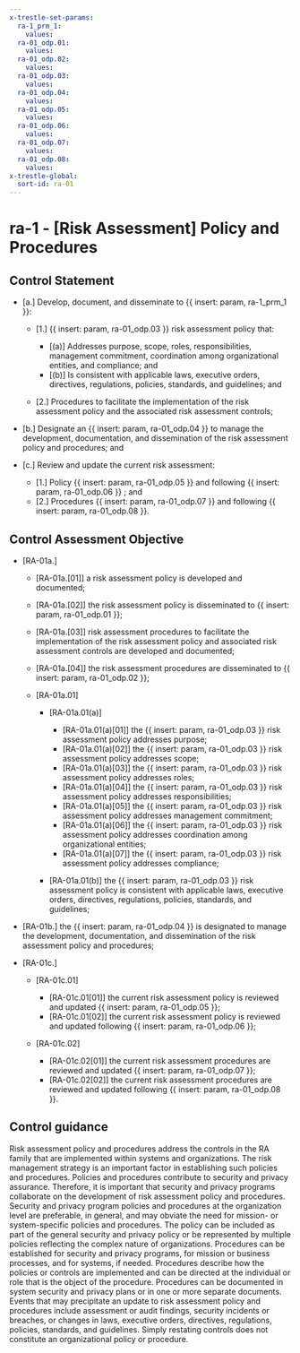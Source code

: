 ```yaml
---
x-trestle-set-params:
  ra-1_prm_1:
    values:
  ra-01_odp.01:
    values:
  ra-01_odp.02:
    values:
  ra-01_odp.03:
    values:
  ra-01_odp.04:
    values:
  ra-01_odp.05:
    values:
  ra-01_odp.06:
    values:
  ra-01_odp.07:
    values:
  ra-01_odp.08:
    values:
x-trestle-global:
  sort-id: ra-01
---
```


# ra-1 - \[Risk Assessment\] Policy and Procedures

## Control Statement

- \[a.\] Develop, document, and disseminate to {{ insert: param, ra-1_prm_1 }}:

  - \[1.\] {{ insert: param, ra-01_odp.03 }} risk assessment policy that:

    - \[(a)\] Addresses purpose, scope, roles, responsibilities, management commitment, coordination among organizational entities, and compliance; and
    - \[(b)\] Is consistent with applicable laws, executive orders, directives, regulations, policies, standards, and guidelines; and

  - \[2.\] Procedures to facilitate the implementation of the risk assessment policy and the associated risk assessment controls;

- \[b.\] Designate an {{ insert: param, ra-01_odp.04 }} to manage the development, documentation, and dissemination of the risk assessment policy and procedures; and

- \[c.\] Review and update the current risk assessment:

  - \[1.\] Policy {{ insert: param, ra-01_odp.05 }} and following {{ insert: param, ra-01_odp.06 }} ; and
  - \[2.\] Procedures {{ insert: param, ra-01_odp.07 }} and following {{ insert: param, ra-01_odp.08 }}.

## Control Assessment Objective

- \[RA-01a.\]

  - \[RA-01a.[01]\] a risk assessment policy is developed and documented;
  - \[RA-01a.[02]\] the risk assessment policy is disseminated to {{ insert: param, ra-01_odp.01 }};
  - \[RA-01a.[03]\] risk assessment procedures to facilitate the implementation of the risk assessment policy and associated risk assessment controls are developed and documented;
  - \[RA-01a.[04]\] the risk assessment procedures are disseminated to {{ insert: param, ra-01_odp.02 }};
  - \[RA-01a.01\]

    - \[RA-01a.01(a)\]

      - \[RA-01a.01(a)[01]\] the {{ insert: param, ra-01_odp.03 }} risk assessment policy addresses purpose;
      - \[RA-01a.01(a)[02]\] the {{ insert: param, ra-01_odp.03 }} risk assessment policy addresses scope;
      - \[RA-01a.01(a)[03]\] the {{ insert: param, ra-01_odp.03 }} risk assessment policy addresses roles;
      - \[RA-01a.01(a)[04]\] the {{ insert: param, ra-01_odp.03 }} risk assessment policy addresses responsibilities;
      - \[RA-01a.01(a)[05]\] the {{ insert: param, ra-01_odp.03 }} risk assessment policy addresses management commitment;
      - \[RA-01a.01(a)[06]\] the {{ insert: param, ra-01_odp.03 }} risk assessment policy addresses coordination among organizational entities;
      - \[RA-01a.01(a)[07]\] the {{ insert: param, ra-01_odp.03 }} risk assessment policy addresses compliance;

    - \[RA-01a.01(b)\] the {{ insert: param, ra-01_odp.03 }} risk assessment policy is consistent with applicable laws, executive orders, directives, regulations, policies, standards, and guidelines;

- \[RA-01b.\] the {{ insert: param, ra-01_odp.04 }} is designated to manage the development, documentation, and dissemination of the risk assessment policy and procedures;

- \[RA-01c.\]

  - \[RA-01c.01\]

    - \[RA-01c.01[01]\] the current risk assessment policy is reviewed and updated {{ insert: param, ra-01_odp.05 }};
    - \[RA-01c.01[02]\] the current risk assessment policy is reviewed and updated following {{ insert: param, ra-01_odp.06 }};

  - \[RA-01c.02\]

    - \[RA-01c.02[01]\] the current risk assessment procedures are reviewed and updated {{ insert: param, ra-01_odp.07 }};
    - \[RA-01c.02[02]\] the current risk assessment procedures are reviewed and updated following {{ insert: param, ra-01_odp.08 }}.

## Control guidance

Risk assessment policy and procedures address the controls in the RA family that are implemented within systems and organizations. The risk management strategy is an important factor in establishing such policies and procedures. Policies and procedures contribute to security and privacy assurance. Therefore, it is important that security and privacy programs collaborate on the development of risk assessment policy and procedures. Security and privacy program policies and procedures at the organization level are preferable, in general, and may obviate the need for mission- or system-specific policies and procedures. The policy can be included as part of the general security and privacy policy or be represented by multiple policies reflecting the complex nature of organizations. Procedures can be established for security and privacy programs, for mission or business processes, and for systems, if needed. Procedures describe how the policies or controls are implemented and can be directed at the individual or role that is the object of the procedure. Procedures can be documented in system security and privacy plans or in one or more separate documents. Events that may precipitate an update to risk assessment policy and procedures include assessment or audit findings, security incidents or breaches, or changes in laws, executive orders, directives, regulations, policies, standards, and guidelines. Simply restating controls does not constitute an organizational policy or procedure.

